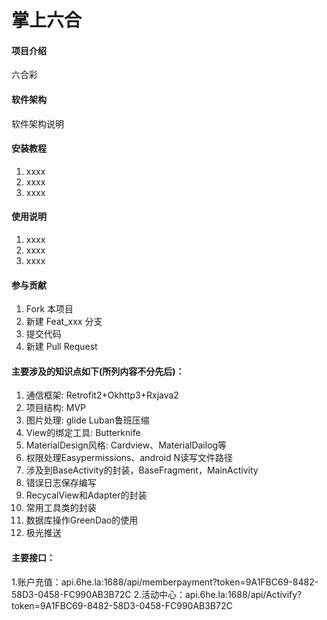 # 掌上六合

#### 项目介绍
六合彩

#### 软件架构
软件架构说明


#### 安装教程

1. xxxx
2. xxxx
3. xxxx

#### 使用说明

1. xxxx
2. xxxx
3. xxxx

#### 参与贡献

1. Fork 本项目
2. 新建 Feat_xxx 分支
3. 提交代码
4. 新建 Pull Request


####  主要涉及的知识点如下(所列内容不分先后)：
1. 通信框架: Retrofit2+Okhttp3+Rxjava2
2. 项目结构: MVP
3. 图片处理: glide  Luban鲁班压缩
4. View的绑定工具: Butterknife
5. MaterialDesign风格: Cardview、MaterialDailog等
6. 权限处理Easypermissions、android N读写文件路径
7. 涉及到BaseActivity的封装，BaseFragment，MainActivity
8. 错误日志保存编写
9. RecycalView和Adapter的封装
10. 常用工具类的封装
11. 数据库操作GreenDao的使用
12. 极光推送



####  主要接口：
1.账户充值：api.6he.la:1688/api/memberpayment?token=9A1FBC69-8482-58D3-0458-FC990AB3B72C
2.活动中心：api.6he.la:1688/api/Activify?token=9A1FBC69-8482-58D3-0458-FC990AB3B72C

